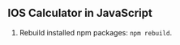 IOS Calculator in JavaScript
----------------------------

1. Rebuild installed npm packages: `npm rebuild`.